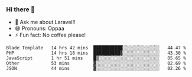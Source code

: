 ### Hi there 👋

<!--
**reubenwedson/reubenwedson** is a ✨ _special_ ✨ repository because its `README.md` (this file) appears on your GitHub profile.
Here are some ideas to get you started:
- 📫 How to reach me: 
- 🔭 I’m currently working on awesome talent app
- 🌱 I’m currently learning extreme Vue js technical stuffs
- 👯 I’m looking to collaborate on start ups challenges
- 🤔 I’m looking for help with time
-->
- 💬 Ask me about Laravel!!
- 😄 Pronouns: Oppaa
- ⚡ Fun fact: No coffee please!

<!--START_SECTION:waka-->
```text
Blade Template   14 hrs 42 mins  ███████████░░░░░░░░░░░░░░   44.47 % 
PHP              14 hrs 18 mins  ██████████▓░░░░░░░░░░░░░░   43.30 % 
JavaScript       1 hr 51 mins    █▒░░░░░░░░░░░░░░░░░░░░░░░   05.65 % 
Other            53 mins         ▓░░░░░░░░░░░░░░░░░░░░░░░░   02.69 % 
JSON             44 mins         ▓░░░░░░░░░░░░░░░░░░░░░░░░   02.26 % 
```
<!--END_SECTION:waka-->
